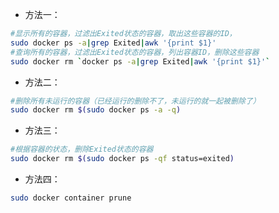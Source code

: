 - 方法一：
```sh
#显示所有的容器，过滤出Exited状态的容器，取出这些容器的ID，
sudo docker ps -a|grep Exited|awk '{print $1}'
#查询所有的容器，过滤出Exited状态的容器，列出容器ID，删除这些容器
sudo docker rm `docker ps -a|grep Exited|awk '{print $1}'`
```

- 方法二：
```sh
#删除所有未运行的容器（已经运行的删除不了，未运行的就一起被删除了）
sudo docker rm $(sudo docker ps -a -q)
```

- 方法三：
```sh
#根据容器的状态，删除Exited状态的容器
sudo docker rm $(sudo docker ps -qf status=exited)
```


- 方法四：
```sh
sudo docker container prune
```

